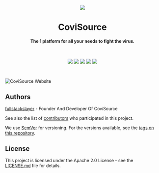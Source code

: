 <p align="center">
  <img src="https://user-images.githubusercontent.com/63039748/119088678-19d15f80-ba1a-11eb-9edf-c7410f273ef4.png" />
</p>

<h1 align="center">CoviSource</h1>
  <h4 align="center">The 1 platform for all your needs to fight the virus.</h1>
<br>

<p align="center">
  <img src="https://img.shields.io/badge/version-1.0.0--beta-green"> <img src="https://img.shields.io/github/license/Covisource/covisource-web?color=pink"> <img src="https://img.shields.io/tokei/lines/github/Covisource/covisource-web?color=white&label=lines%20of%20code"> <img src="https://img.shields.io/github/languages/top/electric-package-manager/electric?color=%230xfffff"> <img src="https://img.shields.io/github/repo-size/electric-package-manager/electric?color=orange">
</p>
<br>

![CoviSource Website](https://user-images.githubusercontent.com/63039748/119088926-7896d900-ba1a-11eb-989c-31a7a82c5921.png)


## Authors
[fullstackslayer](https://www.github.com/fullstackslayer) - Founder And Developer Of CoviSource

See also the list of [contributors](https://github.com/Covisource/covisource-web/contributors) who participated in this project.

We use [SemVer](http://semver.org/) for versioning. For the versions available, see the [tags on this repository](https://github.com/Covisource/covisource-web/tags). 

## License

This project is licensed under the Apache 2.0 License - see the [LICENSE.md](LICENSE) file for details.
